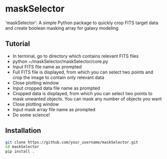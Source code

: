 # maskSelector

'maskSelector': A simple Python package to quickly crop FITS target data and create boolean masking array for galaxy modeling 

## Tutorial
- In terminal, go to directory which contains relevant FITS files
- python ~/maskSelector/maskSelector/core.py
- Input FITS file name as prompted
- Full FITS file is displayed, from which you can select two points and crop the image to contain only relevant data 
- Close plotting window
- Input cropped data file name as prompted
- Cropped data is displayed, from which you can select two points to mask unwanted objects. You can mask any number of objects you want
- Close plotting window
- Input mask array file name as prompted
- Do some science!

## Installation

```bash
git clone https://github.com/your_username/maskSelector.git
cd maskSelector
pip install .

